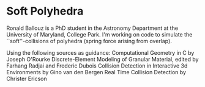 Soft Polyhedra
=============

Ronald Ballouz is a PhD student in the Astronomy Department at the University of Maryland, College Park.
I'm working on code to simulate the ``soft''-collisions of polyhedra (spring force arising from overlap).

Using the following sources as guidance:
Computational Geometry in C by Joseph O'Rourke
Discrete-Element Modeling of Granular Material, edited by Farhang Radjai and Frederic Dubois
Collision Detection in Interactive 3d Environments by Gino van den Bergen
Real Time Collision Detection by Christer Ericson
